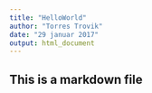 ```yaml
---
title: "HelloWorld"
author: "Torres Trovik"
date: "29 januar 2017"
output: html_document
---
```


## This is a markdown file
